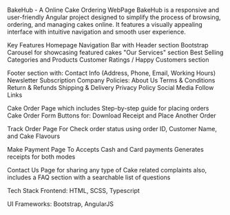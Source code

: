 BakeHub - A Online Cake Ordering WebPage BakeHub is a responsive and user-friendly Angular project designed to simplify the process of browsing, ordering, and managing cakes online. It features a visually appealing interface with intuitive navigation and smooth user experience.

Key Features Homepage Navigation Bar with Header section Bootstrap Carousel for showcasing featured cakes "Our Services" section Best Selling Categories and Products Customer Ratings / Happy Customers section

Footer section with: Contact Info (Address, Phone, Email, Working Hours) Newsletter Subscription Company Policies: About Us Terms & Conditions Return & Refunds Shipping & Delivery Privacy Policy Social Media Follow Links

Cake Order Page which includes Step-by-step guide for placing orders Cake Order Form Buttons for: Download Receipt and Place Another Order

Track Order Page For Check order status using order ID, Customer Name, and Cake Flavours

Make Payment Page To Accepts Cash and Card payments Generates receipts for both modes

Contact Us Page for sharing any type of Cake related complaints also, includes a FAQ section with a searchable list of questions

Tech Stack Frontend: HTML, SCSS, Typescript

UI Frameworks: Bootstrap, AngularJS
